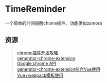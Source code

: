 # TimeReminder
一个简单的时间提醒chome插件，功能类似zamora

## 资源
> [chrome插件开发攻略](https://www.cnblogs.com/liuxianan/p/chrome-plugin-develop.html)  
> [generator-chrome-extension](https://github.com/yeoman/generator-chrome-extension)  
> [Google chrome API](https://developer.chrome.com/extensions/api_index#stable_apis)  
> [generator-chrome-extension结合Vue使用](https://blog.damirmiladinov.com/vuejs/building-chrome-extension-with-vue.html#.WzecVtgzaUs)  
> [Vue+webpack模板使用](https://github.com/ALiangLiang/vue-webpack-chrome-extension-template)